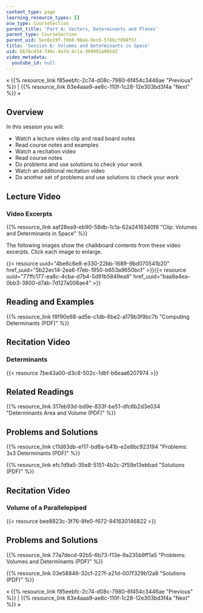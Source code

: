 ```yaml
---
content_type: page
learning_resource_types: []
ocw_type: CourseSection
parent_title: 'Part A: Vectors, Determinants and Planes'
parent_type: CourseSection
parent_uid: 5ec6e19f-f0b0-98e4-0ec6-5f8bcf898f57
title: 'Session 6: Volumes and Determinants in Space'
uid: bb78c434-746c-4a7d-4c1a-369991a0b5d2
video_metadata:
  youtube_id: null
---
```


« {{% resource_link f85eebfc-2c74-d08c-7980-6f454c3446ae "Previous" %}} | {{% resource_link 83e4aaa9-ae8c-110f-1c28-12e303bd3f4a "Next" %}} »

Overview
--------

In this session you will:

*   Watch a lecture video clip and read board notes
*   Read course notes and examples
*   Watch a recitation video
*   Read course notes
*   Do problems and use solutions to check your work
*   Watch an additional recitation video
*   Do another set of problems and use solutions to check your work

Lecture Video
-------------

### Video Excerpts

{{% resource_link aaf28ea9-eb90-58db-1c1a-62a2416340f6 "Clip: Volumes and Determinants in Space" %}}

The following images show the chalkboard contents from these video excerpts. Click each image to enlarge.

{{< resource uuid="4be6c6e8-e330-22bb-1689-9bd070541b20" href_uuid="5b22ec14-2ea6-f7eb-1950-b653a9650bcf" >}}{{< resource uuid="77ffc177-ea8c-4cba-d7b4-5d91b5849ea8" href_uuid="baa9a4ea-0bb3-3800-d7ab-7d127a008ae4" >}}

Reading and Examples
--------------------

{{% resource_link f8f90e68-ad5e-c1db-6be2-a179b3f9bc7b "Computing Determinants (PDF)" %}}

Recitation Video
----------------

### Determinants

{{< resource 7be43a00-d3c8-502c-1dbf-b6eaa6207974 >}}

Related Readings
----------------

{{% resource_link 317eb93d-bd9e-833f-be51-dfc6b2d3e034 "Determinants Area and Volume (PDF)" %}}

Problems and Solutions
----------------------

{{% resource_link c11d83db-e117-bd6a-b41b-e2e8bc923194 "Problems: 3x3 Determinants (PDF)" %}}

{{% resource_link efc7d9a5-35e8-5151-4b2c-2f59e13ebbad "Solutions (PDF)" %}}

Recitation Video
----------------

### Volume of a Parallelepiped

{{< resource bee8823c-3f76-8fe0-f672-941630146822 >}}

Problems and Solutions
----------------------

{{% resource_link 77a7decd-92b5-6b73-f13e-9a235b9ff1a5 "Problems: Volumes and Determinants (PDF)" %}}

{{% resource_link 03e58846-32cf-227f-a21d-007f329b12a8 "Solutions (PDF)" %}}

« {{% resource_link f85eebfc-2c74-d08c-7980-6f454c3446ae "Previous" %}} | {{% resource_link 83e4aaa9-ae8c-110f-1c28-12e303bd3f4a "Next" %}} »
